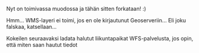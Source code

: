Nyt on toimivassa muodossa ja tähän sitten forkataan! :)

Hmm... WMS-layeri ei toimi, jos en ole kirjautunut Geoserveriin...
Eli joku falskaa, katsellaan...

Kokeilen seuraavaksi ladata halutut liikuntapaikat WFS-palvelusta, jos opin, että miten saan hautut tiedot

